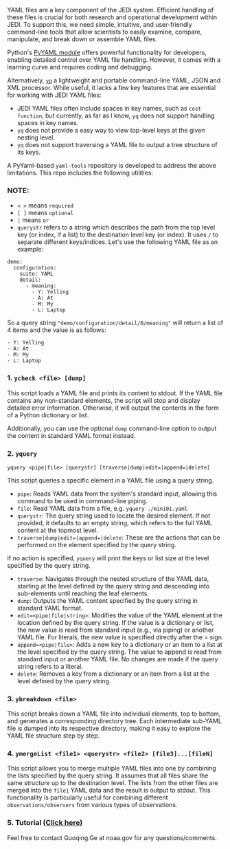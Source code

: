 YAML files are a key component of the JEDI system. Efficient handling of these files is crucial for both research and operational development within JEDI. To support this, we need simple, intuitive, and user-friendly command-line tools that allow scientists to easily examine, compare, manipulate, and break down or assemble YAML files.

Python's [PyYAML module](https://pypi.org/project/PyYAML/) offers powerful functionality for developers, enabling detailed control over YAML file handling. However, it comes with a learning curve and requires coding and debugging.

Alternatively, [`yq`](https://github.com/mikefarah/yq) a lightweight and portable command-line YAML, JSON and XML processor. While useful, it lacks a few key features that are essential for working with JEDI YAML files:   
* JEDI YAML files often include spaces in key names, such as `cost function`, but currently, as far as I know, `yq` does not support handling spaces in key names.
* `yq` does not provide a easy way to view top-level keys at the given nesting level.
* `yq` does not support traversing a YAML file to output a tree structure of its keys.

A PyYaml-based `yaml-tools` repository is developed to address the above limitations. This repo includes the following utilities:

### NOTE:
* `< >` means `required`
* `[ ]` means `optional`
* `|` means `or`
* `querystr` refers to a string which describes the path from the top level key (or index, if a list) to the destination level key (or index). It uses `/` to separate different keys/indices. Let's use the following YAML file as an example:
```
demo:
  configuration:
    suite: YAML
    detail:
      - meaning:
        - Y: Yelling
        - A: At
        - M: My
        - L: Laptop
```
So a query string `"demo/configuration/detail/0/meaning"` will return a list of 4 items and the value is as follows:
```
- Y: Yelling
- A: At
- M: My
- L: Laptop
```

### 1. `ycheck <file> [dump]`
This script loads a YAML file and prints its content to stdout. If the YAML file contains any non-standard elements, the script will stop and display detailed error information. Otherwise, it will output the contents in the form of a Python dictionary or list.

Additionally, you can use the optional `dump` command-line option to output the content in standard YAML format instead.

### 2. `yquery`
```
yquery <pipe|file> [querystr] [traverse|dump|edit=|append=|delete]
```
This script queries a specific element in a YAML file using a query string.   
- `pipe`: Reads YAML data from the system's standard input, allowing this command to be used in command-line piping.
- `file`: Read YAML data from a file, e.g. `yquery ./mini01.yaml`
- `querystr`: The query string used to locate the desired element. If not provided, it defaults to an empty string, which refers to the full YAML content at the topmost level.
- `traverse|dump|edit=|append=|delete`: These are the actions that can be performed on the element specified by the query string. 
    
If no action is specified, `yquery` will print the keys or list size at the level specified by the query string.
- `traverse`: Navigates through the nested structure of the YAML data, starting at the level defined by the query string and descending into sub-elements until reaching the leaf elements.
- `dump`: Outputs the YAML content specified by the query string in standard YAML format.
- `edit=<pipe|file|string>`: Modifies the value of the YAML element at the location defined by the query string. If the value is a dictionary or list, the new value is read from standard input (e.g., via piping) or another YAML file. For literals, the new value is specified directly after the = sign.
- `append=<pipe|file>`: Adds a new key to a dictionary or an item to a list at the level specified by the query string. The value to append is read from standard input or another YAML file. No changes are made if the query string refers to a literal.
- `delete`: Removes a key from a dictionary or an item from a list at the level defined by the query string.

### 3. `ybreakdown <file>`
This script breaks down a YAML file into individual elements, top to bottom, and generates a corresponding directory tree. Each intermediate sub-YAML file is dumped into its respective directory, making it easy to explore the YAML file structure step by step.   

### 4. `ymergeList <file1> <querystr> <file2> [file3]...[fileN]`
This script allows you to merge multiple YAML files into one by combining the lists specified by the query string. It assumes that all files share the same structure up to the destination level. The lists from the other files are merged into the `file1` YAML data and the result is output to stdout. This functionality is particularly useful for combining different `observations/observers` from various types of observations.

### 5. Tutorial ([Click here](https://github.com/rrfsx/yaml-tools/wiki/YAML%E2%80%90TOOLS-tutorial))

Feel free to contact Guoqing.Ge at noaa.gov for any questions/comments.

